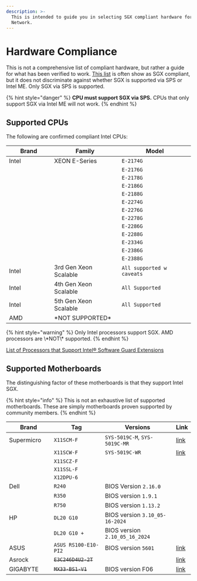 ```yaml
---
description: >-
  This is intended to guide you in selecting SGX compliant hardware for Secret
  Network.
---
```


# Hardware Compliance

This is not a comprehensive list of compliant hardware, but rather a guide for what has been verified to work. [This list](https://github.com/ayeks/SGX-hardware) is often show as SGX compliant, but it does not discriminate against whether SGX is supported via SPS or Intel ME. Only SGX via SPS is supported.

{% hint style="danger" %}
**CPU must support SGX via SPS.** CPUs that only support SGX via Intel ME will not work.
{% endhint %}

## Supported CPUs <a href="#cpus" id="cpus"></a>

The following are confirmed compliant Intel CPUs:

<table><thead><tr><th width="107">Brand</th><th>Family</th><th>Model</th></tr></thead><tbody><tr><td>Intel</td><td>XEON E-Series</td><td><code>E-2174G</code></td></tr><tr><td></td><td></td><td><code>E-2176G</code></td></tr><tr><td></td><td></td><td><code>E-2178G</code></td></tr><tr><td></td><td></td><td><code>E-2186G</code></td></tr><tr><td></td><td></td><td><code>E-2188G</code></td></tr><tr><td></td><td></td><td><code>E-2274G</code></td></tr><tr><td></td><td></td><td><code>E-2276G</code></td></tr><tr><td></td><td></td><td><code>E-2278G</code></td></tr><tr><td></td><td></td><td><code>E-2286G</code></td></tr><tr><td></td><td></td><td><code>E-2288G</code></td></tr><tr><td></td><td></td><td><code>E-2334G</code></td></tr><tr><td></td><td></td><td><code>E-2386G</code></td></tr><tr><td></td><td></td><td><code>E-2388G</code></td></tr><tr><td>Intel</td><td>3rd Gen Xeon Scalable</td><td><code>All supported w caveats</code</td></tr><tr><td>Intel</td><td>4th Gen Xeon Scalable</td><td><code>All Supported</code></td></tr><tr><td>Intel</td><td>5th Gen Xeon Scalable</td><td><code>All Supported</code></td></tr><tr><td>AMD</td><td>*NOT SUPPORTED*</td><td></td></tr></tbody></table>
{% hint style="warning" %}
Only Intel processors support SGX. AMD processors are \*NOT\* supported.
{% endhint %}

[List of Processors that Support Intel® Software Guard Extensions](https://www.intel.com/content/www/us/en/support/articles/000028173/processors.html)

## Supported Motherboards

The distinguishing factor of these motherboards is that they support Intel SGX.

{% hint style="info" %}
This is not an exhaustive list of supported motherboards. These are simply motherboards proven supported by community members.
{% endhint %}

<table><thead><tr><th width="136">Brand</th><th width="177">Tag</th><th width="265">Versions</th><th>Link</th></tr></thead><tbody><tr><td>Supermicro</td><td><code>X11SCM-F</code></td><td><code>SYS-5019C-M</code>, <code>SYS-5019C-MR</code></td><td><a href="https://www.supermicro.com/products/motherboard/X11/X11SCM-F.cfm">link</a></td></tr><tr><td></td><td><code>X11SCW-F</code></td><td><code>SYS-5019C-WR</code></td><td><a href="https://www.supermicro.com/products/motherboard/X11/X11SCW-F.cfm">link</a></td></tr><tr><td></td><td><code>X11SCZ-F</code></td><td></td><td></td></tr><tr><td></td><td><code>X11SSL-F</code></td><td></td><td></td></tr><tr><td></td><td><code>X12DPU-6</code></td><td></td><td></td></tr><tr><td>Dell</td><td><code>R240</code></td><td>BIOS Version <code>2.16.0</code></td><td></td></tr><tr><td></td><td><code>R350</code></td><td>BIOS version <code>1.9.1</code></td><td></td></tr><tr><td></td><td><code>R750</code></td><td>BIOS version <code>1.13.2</code></td><td></td></tr><tr><td>HP</td><td><code>DL20 G10</code></td><td>BIOS version <code>3.10_05-16-2024</code></td><td></td></tr><tr><td></td><td><code>DL20 G10 +</code></td><td>BIOS version <code>2.10_05_16_2024</code></td><td></td></tr><tr><td>ASUS</td><td><code>ASUS RS100-E10-PI2</code></td><td>BIOS version <code>5601</code></td><td><a href="https://servers.asus.com/products/Servers/Rack-Servers/RS100-E10-PI2">link</a></td></tr><tr><td>Asrock</td><td><del><code>E3C246D4U2-2T</code></del></td><td></td><td><a href="https://www.asrockrack.com/general/productdetail.asp?Model=E3C246D4U2-2T#Specifications">link</a></td></tr><tr><td>GIGABYTE</td><td><del><code>MX33-BS1-V1</code></del></td><td>BIOS version F06</td><td><a href="https://www.gigabyte.com/Enterprise/Server-Motherboard/MX33-BS0-rev-1x">link</a></td></tr></tbody></table>
